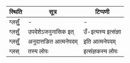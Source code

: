 | स्थिति | सूत्र | टिप्पणी |
| ----- | ------- | ------ |
| ग्लसुँ॒ | - | - |
| ग्लसुँ॒ | उपदेशेऽजनुनासिक इत् | उँ-इत्यस्य इत्संज्ञा |
| ग्लसुँ॒ | अनुदात्तङित आत्मनेपदम् | इति आत्मनेपदम् |
| ग्लस् | तस्य लोपः | इत्संज्ञकस्य लोपः |
